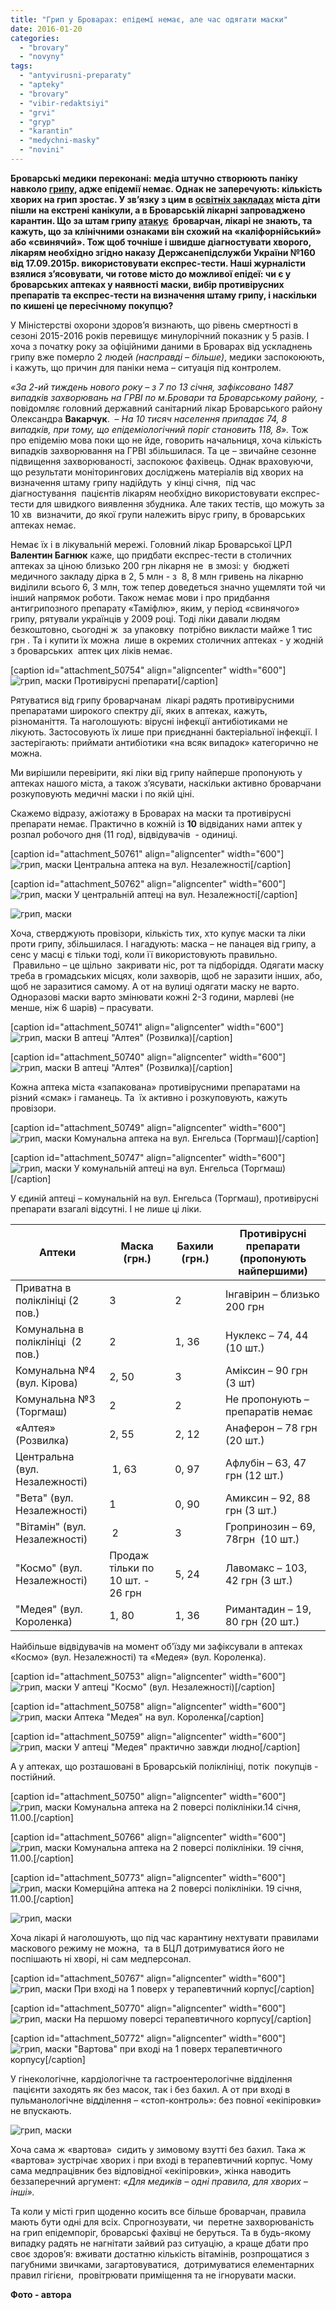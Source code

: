 ```yaml
---
title: "Грип у Броварах: епідемї немає, але час одягати маски"
date: 2016-01-20
categories: 
  - "brovary"
  - "novyny"
tags: 
  - "antyvirusni-preparaty"
  - "apteky"
  - "brovary"
  - "vibir-redaktsiyi"
  - "grvi"
  - "gryp"
  - "karantin"
  - "medychni-masky"
  - "novini"
---
```


**Броварські медики переконані: медіа штучно створюють паніку навколо [грипу](https://mpz.brovary.org/ofitsijno-kilkist-hvoryh-na-gryp-ditej-u-brovarah-zrosla-na-50-doroslyh-na-tretynu/), адже епідемії немає. Однак не заперечують: кількість хворих на грип зростає. У зв’язку з цим в [освітніх закладах](https://mpz.brovary.org/50542-2/) міста діти пішли на екстрені канікули, а в Броварській лікарні запроваджено карантин. Що за штам грипу [атакує](https://mpz.brovary.org/brovary-atakuye-svynyachyj-gryp-protyagom-doby-shpytalizuvaly-25-vazhkyh-ditej-likiv-dosi-nemaye/)  броварчан, лікарі не знають, та кажуть, що за клінічними ознаками він схожий на «каліфорнійський» або «свинячий». Тож щоб точніше і швидше діагностувати хворого, лікарям необхідно згідно наказу Держсанепідслужби України №160 від 17.09.2015р. використовувати експрес-тести. Наші журналісти взялися з’ясовувати, чи готове місто до можливої епідеї: чи є у броварських аптеках у наявності маски, вибір противірусних препаратів та експрес-тести на визначення штаму грипу, і наскільки по кишені це пересічному покупцю?**

У Міністерстві охорони здоров’я визнають, що рівень смертності в сезоні 2015-2016 років перевищує минулорічний показник у 5 разів. І хоча з початку року за офіційними даними в Броварах від ускладнень грипу вже померло 2 людей _(насправді – більше)_, медики заспокоюють, і кажуть, що причин для паніки нема – ситуація під контролем.

_«За 2-ий тиждень нового року – з 7 по 13 січня, зафіксовано 1487 випадків захворювань на ГРВІ по м.Бровари та Броварському району,_ - повідомляє головний державний санітарний лікар Броварського району Олександра **Вакарчук**.  – _На 10 тисяч населення припадає 74, 8 випадків, при тому, що епідеміологічний поріг становить 118, 8»._ Тож про епідемію мова поки що не йде, говорить начальниця, хоча кількість випадків захворювання на ГРВІ збільшилася. Та це – звичайне сезонне підвищення захворюваності, заспокоює фахівець. Однак враховуючи, що результати моніторингових досліджень матеріалів від хворих на визначення штаму грипу надійдуть  у кінці січня,  під час діагностування  пацієнтів лікарям необхідно використовувати експрес-тести для швидкого виявлення збудника. Але таких тестів, що можуть за 10 хв  визначити, до якої групи належить вірус грипу, в броварських аптеках немає.

Немає їх і в лікувальній мережі. Головний лікар Броварської ЦРЛ **Валентин Багнюк** каже, що придбати експрес-тести в столичних аптеках за ціною близько 200 грн лікарня не  в змозі: у  бюджеті медичного закладу дірка в 2, 5 млн - з  8, 8 млн гривень на лікарню виділили всього 6, 3 млн, тож тепер доведеться значно ущемляти той чи інший напрямок роботи. Також немає мови і про придбання антигрипозного препарату «Таміфлю», яким, у період «свинячого» грипу, рятували українців у 2009 році. Тоді ліки давали людям безкоштовно, сьогодні ж  за упаковку  потрібно викласти майже 1 тис грн . Та і купити їх можна  лише в окремих столичних аптеках - у жодній з броварських  аптек цих ліків немає.

\[caption id="attachment\_50754" align="aligncenter" width="600"\]![грип, маски](https://mpz.brovary.org/wp-content/uploads/2016/01/Kosto-na-Nezalezhnosti-1.jpg) Противірусні препарати\[/caption\]

Рятуватися від грипу броварчанам  лікарі радять противірусними препаратами широкого спектру дії, яких в аптеках, кажуть, різноманіття. Та наголошують: вірусні інфекції антибіотиками не лікують. Застосовують їх лише при приєднанні бактеріальної інфекції. І застерігають: приймати антибіотики «на всяк випадок» категорично не можна.

Ми вирішили перевірити, які ліки від грипу найперше пропонують у аптеках нашого міста, а також з’ясувати, наскільки активно броварчани розкуповують медичні маски і по якій ціні.

Скажемо відразу, ажіотажу в Броварах на маски та противірусні препарати немає. Практично в кожній із **10** відвіданих нами аптек у розпал робочого дня (11 год), відвідувачів  - одиниці.

\[caption id="attachment\_50761" align="aligncenter" width="600"\]![грип, маски](https://mpz.brovary.org/wp-content/uploads/2016/01/TSentralna-na-Nezalezhnosti-1.jpg) Центральна аптека на вул. Незалежності\[/caption\]

\[caption id="attachment\_50762" align="aligncenter" width="600"\]![грип, маски](https://mpz.brovary.org/wp-content/uploads/2016/01/TSentralna-na-Nezalezhnosti.jpg) У центральній аптеці на вул. Незалежності\[/caption\]

![грип, маски](https://mpz.brovary.org/wp-content/uploads/2016/01/Veta-na-Nezalezhnosti.jpg)

Хоча, стверджують провізори, кількість тих, хто купує маски та ліки проти грипу, збільшилася. І нагадують: маска – не панацея від грипу, а сенс у масці є тільки тоді, коли її використовують правильно.  Правильно – це щільно  закривати ніс, рот та підборіддя. Одягати маску треба в громадських місцях, коли захворів, щоб не заразити інших, або, щоб не заразитися самому. А от на вулиці одягати маску не варто. Одноразові маски варто змінювати кожні 2-3 години, марлеві (не менше, ніж 6 шарів) – прасувати.

\[caption id="attachment\_50741" align="aligncenter" width="600"\]![грип, маски](https://mpz.brovary.org/wp-content/uploads/2016/01/Alteya-na-Rozvyltsi-2.jpg) В аптеці "Алтея" (Розвилка)\[/caption\]

\[caption id="attachment\_50740" align="aligncenter" width="600"\]![грип, маски](https://mpz.brovary.org/wp-content/uploads/2016/01/Alteya-na-Rozvyltsi-1.jpg) В аптеці "Алтея" (Розвилка)\[/caption\]

Кожна аптека міста «запакована» противірусними препаратами на різний «смак» і гаманець. Та  їх активно і розкуповують, кажуть провізори.

\[caption id="attachment\_50749" align="aligncenter" width="600"\]![грип, маски](https://mpz.brovary.org/wp-content/uploads/2016/01/Komunalna-3-na-Torgmashi-1.jpg) Комунальна аптека на вул. Енгельса (Торгмаш)\[/caption\]

\[caption id="attachment\_50747" align="aligncenter" width="600"\]![грип, маски](https://mpz.brovary.org/wp-content/uploads/2016/01/Komunalna-3-na-Torgmashi.jpg) У комунальній аптеці на вул. Енгельса (Торгмаш)\[/caption\]

У єдиній аптеці – комунальній на вул. Енгельса (Торгмаш), противірусні препарати взагалі відсутні. І не лише ці ліки.

| Аптеки | Маска (грн.) | Бахили (грн.) |   Противірусні препарати  (пропонують найпершими) |
| --- | --- | --- | --- |
| Приватна в поліклініці (2 пов.) | 3 | 2 | Інгавірин – близько 200 грн |
| Комунальна в поліклініці  (2 пов.) | 2 | 1, 36 | Нуклекс – 74, 44 (10 шт.) |
| Комунальна №4 (вул. Кірова) | 2, 50 | 3 | Аміксин – 90 грн (3 шт) |
| Комунальна №3 (Торгмаш) | 2 | 2 | Не пропонують – препаратів немає |
| «Алтея» (Розвилка) | 2, 55 | 2, 12 | Анаферон – 78 грн (20 шт.) |
| Центральна (вул. Незалежності) |  1, 63 | 0, 97 |   Афлубін – 63, 47 грн (12 шт.)    |
| "Вета" (вул. Незалежності) | 1 | 0, 90 |   Амиксин – 92, 88 грн (3 шт.)    |
| "Вітамін" (вул. Незалежності) |  2 | 3 | Гропринозин – 69, 78грн  (10 шт.) |
| "Космо" (вул. Незалежності) | Продаж тільки по 10 шт. - 26 грн | 5, 24 | Лавомакс – 103, 42 грн (3 шт.) |
| "Медея" (вул. Короленка) | 1, 80 | 1, 36 | Римантадин – 19, 80 грн (20 шт.) |

Найбільше відвідувачів на момент об'їзду ми зафіксували в аптеках «Космо» (вул. Незалежності) та «Медея» (вул. Короленка).

\[caption id="attachment\_50753" align="aligncenter" width="600"\]![грип, маски](https://mpz.brovary.org/wp-content/uploads/2016/01/Kosmo-na-Nezalezhnosti.jpg) У аптеці "Космо" (вул. Незалежності)\[/caption\]

\[caption id="attachment\_50758" align="aligncenter" width="600"\]![грип, маски](https://mpz.brovary.org/wp-content/uploads/2016/01/Medeya-na-Korolenka-1.jpg) Аптека "Медея" на вул. Короленка\[/caption\]

\[caption id="attachment\_50759" align="aligncenter" width="600"\]![грип, маски](https://mpz.brovary.org/wp-content/uploads/2016/01/Medeya-na-Korolenka.jpg) У аптеці "Медея" практично завжди людно\[/caption\]

А у аптеках, що розташовані в Броварській поліклініці, потік  покупців - постійний.

\[caption id="attachment\_50750" align="aligncenter" width="600"\]![грип, маски](https://mpz.brovary.org/wp-content/uploads/2016/01/komunalna-apteka-v-poliklinitsi.jpg) Комунальна аптека на 2 поверсі поліклініки.14 січня, 11.00.\[/caption\]

\[caption id="attachment\_50766" align="aligncenter" width="600"\]![грип, маски](https://mpz.brovary.org/wp-content/uploads/2016/01/21.jpg) Комунальна аптека на 2 поверсі поліклініки. 19 січня, 11.00.\[/caption\]

\[caption id="attachment\_50773" align="aligncenter" width="600"\]![грип, маски](https://mpz.brovary.org/wp-content/uploads/2016/01/SAM_4137.jpg) Комерційна аптека на 2 поверсі поліклініки. 19 січня, 11.00.\[/caption\]

![грип, маски](https://mpz.brovary.org/wp-content/uploads/2016/01/SAM_4138.jpg)

Хоча лікарі й наголошують, що під час карантину нехтувати правилами маскового режиму не можна,  та в БЦЛ дотримуватися його не поспішають ні хворі, ні сам медперсонал.

\[caption id="attachment\_50767" align="aligncenter" width="600"\]![грип, маски](https://mpz.brovary.org/wp-content/uploads/2016/01/22.jpg) При вході на 1 поверх у терапевтичний корпус\[/caption\]

\[caption id="attachment\_50770" align="aligncenter" width="600"\]![грип, маски](https://mpz.brovary.org/wp-content/uploads/2016/01/25.jpg) На першому поверсі терапевтичного корпусу\[/caption\]

\[caption id="attachment\_50772" align="aligncenter" width="600"\]![грип, маски](https://mpz.brovary.org/wp-content/uploads/2016/01/27.jpg) "Вартова" при вході на 1 поверх терапевтичного корпусу\[/caption\]

У гінекологічне, кардіологічне та гастроентерологічне відділення  пацієнти заходять як без масок, так і без бахил. А от при вході в пульманологічне відділення – «стоп-контроль»: без повної «екіпіровки» не впускають.

![грип, маски](https://mpz.brovary.org/wp-content/uploads/2016/01/24.jpg)

Хоча сама ж «вартова»  сидить у зимовому взутті без бахил. Така ж «вартова» зустрічає хворих і при вході в терапевтичний корпус. Чому сама медпрацівник без відповідної «екіпіровки», жінка наводить беззаперечний аргумент: _«Для медиків – одні правила, для хворих –інші»._

Та коли у місті грип щоденно косить все більше броварчан, правила мають бути одні для всіх. Спрогнозувати, чи  перетне захворюваність на грип епідемпоріг, броварські фахівці не беруться. Та в будь-якому випадку радять не нагнітати зайвий раз ситуацію, а краще дбати про своє здоров’я: вживати достатню кількість вітамінів, розпрощатися з пагубними звичками, загартовуватися,  дотримуватися елементарних правил гігієни,  провітрювати приміщення та не ігнорувати маски.

**Фото - автора**
